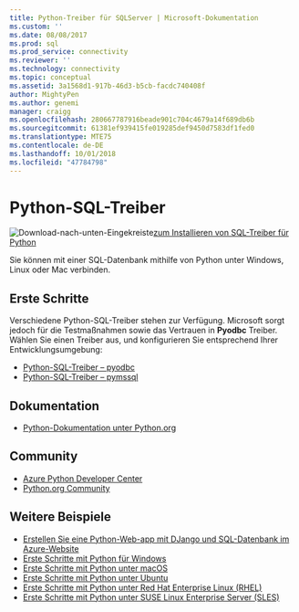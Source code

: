 ```yaml
---
title: Python-Treiber für SQLServer | Microsoft-Dokumentation
ms.custom: ''
ms.date: 08/08/2017
ms.prod: sql
ms.prod_service: connectivity
ms.reviewer: ''
ms.technology: connectivity
ms.topic: conceptual
ms.assetid: 3a1568d1-917b-46d3-b5cb-facdc740408f
author: MightyPen
ms.author: genemi
manager: craigg
ms.openlocfilehash: 280667787916beade901c704c4679a14f689db6b
ms.sourcegitcommit: 61381ef939415fe019285def9450d7583df1fed0
ms.translationtype: MTE75
ms.contentlocale: de-DE
ms.lasthandoff: 10/01/2018
ms.locfileid: "47784798"
---
```

# <a name="python-sql-driver"></a>Python-SQL-Treiber

![Download-nach-unten-Eingekreiste](../../ssdt/media/download.png)[zum Installieren von SQL-Treiber für Python](../sql-connection-libraries.md#anchor-20-drivers-relational-access)

Sie können mit einer SQL-Datenbank mithilfe von Python unter Windows, Linux oder Mac verbinden.   
  
## <a name="getting-started"></a>Erste Schritte  
Verschiedene Python-SQL-Treiber stehen zur Verfügung. Microsoft sorgt jedoch für die Testmaßnahmen sowie das Vertrauen in **Pyodbc** Treiber. Wählen Sie einen Treiber aus, und konfigurieren Sie entsprechend Ihrer Entwicklungsumgebung:
* [Python-SQL-Treiber – pyodbc](pyodbc/python-sql-driver-pyodbc.md)
* [Python-SQL-Treiber – pymssql](pymssql/python-sql-driver-pymssql.md)
  
## <a name="documentation"></a>Dokumentation  
* [Python-Dokumentation unter Python.org](https://www.python.org/doc/)  
  
## <a name="community"></a>Community  
* [Azure Python Developer Center](https://azure.microsoft.com/develop/python/)  
* [Python.org Community](https://www.python.org/community/)  
  
## <a name="more-samples"></a>Weitere Beispiele  
* [Erstellen Sie eine Python-Web-app mit DJango und SQL-Datenbank im Azure-Website](https://github.com/Microsoft/PTVS/wiki/Django-and-SQL-Database-on-Azure)
* [Erste Schritte mit Python für Windows](https://www.microsoft.com/sql-server/developer-get-started/python/windows/)
* [Erste Schritte mit Python unter macOS](https://www.microsoft.com/sql-server/developer-get-started/python/mac/)
* [Erste Schritte mit Python unter Ubuntu](https://www.microsoft.com/sql-server/developer-get-started/python/ubuntu/)
* [Erste Schritte mit Python unter Red Hat Enterprise Linux (RHEL)](https://www.microsoft.com/sql-server/developer-get-started/python/rhel/)
* [Erste Schritte mit Python unter SUSE Linux Enterprise Server (SLES)](https://www.microsoft.com/sql-server/developer-get-started/python/sles/)
